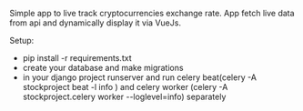 Simple app to live track cryptocurrencies exchange rate.
App fetch live data from api and dynamically display it via VueJs.

Setup:
- pip install -r requirements.txt
- create your database and make migrations
- in your django project runserver and run celery beat(celery -A stockproject beat -l info
) and celery worker (celery -A stockproject.celery worker --loglevel=info) separately 
